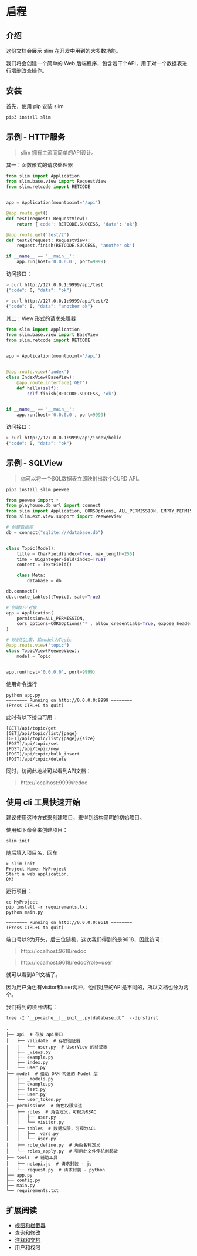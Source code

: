 # 启程

## 介绍

这份文档会展示 slim 在开发中用到的大多数功能。

我们将会创建一个简单的 Web 后端程序，包含若干个API，用于对一个数据表进行增删改查操作。


## 安装

首先，使用 pip 安装 slim

```bash
pip3 install slim
```

## 示例 - HTTP服务

> slim 拥有主流而简单的API设计。

其一：函数形式的请求处理器

```python
from slim import Application
from slim.base.view import RequestView
from slim.retcode import RETCODE


app = Application(mountpoint='/api')

@app.route.get()
def test(request: RequestView):
    return {'code': RETCODE.SUCCESS, 'data': 'ok'}

@app.route.get('test/2')
def test2(request: RequestView):
    request.finish(RETCODE.SUCCESS, 'another ok')

if __name__ == '__main__':
    app.run(host='0.0.0.0', port=9999)
```

访问接口：

```bash
> curl http://127.0.0.1:9999/api/test
{"code": 0, "data": "ok"}

> curl http://127.0.0.1:9999/api/test/2
{"code": 0, "data": "another ok"}
```

其二：View 形式的请求处理器

```python
from slim import Application
from slim.base.view import BaseView
from slim.retcode import RETCODE


app = Application(mountpoint='/api')


@app.route.view('index')
class IndexView(BaseView):
    @app.route.interface('GET')
    def hello(self):
        self.finish(RETCODE.SUCCESS, 'ok')


if __name__ == '__main__':
    app.run(host='0.0.0.0', port=9999)
```

访问接口：

```bash
> curl http://127.0.0.1:9999/api/index/hello
{"code": 0, "data": "ok"}
```


## 示例 - SQLView

> 你可以将一个SQL数据表立即映射出数个CURD API。

```bash
pip3 install slim peewee
```


```python
from peewee import *
from playhouse.db_url import connect
from slim import Application, CORSOptions, ALL_PERMISSION, EMPTY_PERMISSION
from slim.ext.view.support import PeeweeView

# 创建数据库
db = connect("sqlite:///database.db")


class Topic(Model):
    title = CharField(index=True, max_length=255)
    time = BigIntegerField(index=True)
    content = TextField()

    class Meta:
        database = db

db.connect()
db.create_tables([Topic], safe=True)

# 创建APP对象
app = Application(
    permission=ALL_PERMISSION,
    cors_options=CORSOptions('*', allow_credentials=True, expose_headers="*", allow_headers="*")
)

# 映射SQL表，其model为Topic
@app.route.view('topic')
class TopicView(PeeweeView):
    model = Topic


app.run(host='0.0.0.0', port=9999)
```

使用命令运行

```shell script
python app.py
======== Running on http://0.0.0.0:9999 ========
(Press CTRL+C to quit)
```

此时有以下接口可用：

```
[GET]/api/topic/get
[GET]/api/topic/list/{page}
[GET]/api/topic/list/{page}/{size}
[POST]/api/topic/set
[POST]/api/topic/new
[POST]/api/topic/bulk_insert
[POST]/api/topic/delete
```

同时，访问此地址可以看到API文档：
> http://localhost:9999/redoc


## 使用 cli 工具快速开始

建议使用这种方式来创建项目，来得到结构简明的初始项目。

使用如下命令来创建项目：

```shell script
slim init
```

随后填入项目名，回车

```shell script
> slim init
Project Name: MyProject
Start a web application.
OK!
```

运行项目：

```shell script
cd MyProject
pip install -r requirements.txt
python main.py

======== Running on http://0.0.0.0:9618 ========
(Press CTRL+C to quit)
```

端口号以9为开头，后三位随机，这次我们得到的是9618，因此访问：

> http://localhost:9618/redoc

> http://localhost:9618/redoc?role=user

就可以看到API文档了。

因为用户角色有visitor和user两种，他们对应的API是不同的，所以文档也分为两个。


我们得到的项目结构：

```
tree -I "__pycache__|__init__.py|database.db"  --dirsfirst

.
├── api  # 存放 api接口
│   ├── validate  # 存放验证器
│   │   └── user.py  # UserView 的验证器
│   ├── _views.py
│   ├── example.py
│   ├── index.py
│   └── user.py
├── model  # 借助 ORM 构造的 Model 层
│   ├── _models.py
│   ├── example.py
│   ├── test.py
│   ├── user.py
│   └── user_token.py
├── permissions  # 角色权限描述
│   ├── roles  # 角色定义，可视为RBAC
│   │   ├── user.py
│   │   └── visitor.py
│   ├── tables  # 数据权限，可视为ACL
│   │   ├── _vars.py
│   │   └── user.py
│   ├── role_define.py  # 角色名称定义
│   └── roles_apply.py  # 引用此文件使机制起效
├── tools  # 辅助工具
│   ├── netapi.js  # 请求封装 - js
│   └── request.py  # 请求封装 - python
├── app.py
├── config.py
├── main.py
└── requirements.txt
```

## 扩展阅读

- [视图和拦截器](quickstart/view_and_interceptors.md)
- [查询和修改](quickstart/query_and_modify.md)
- [注释和文档](quickstart/comment_and_doc.md)
- [用户和权限](quickstart/user_and_permission.md)
